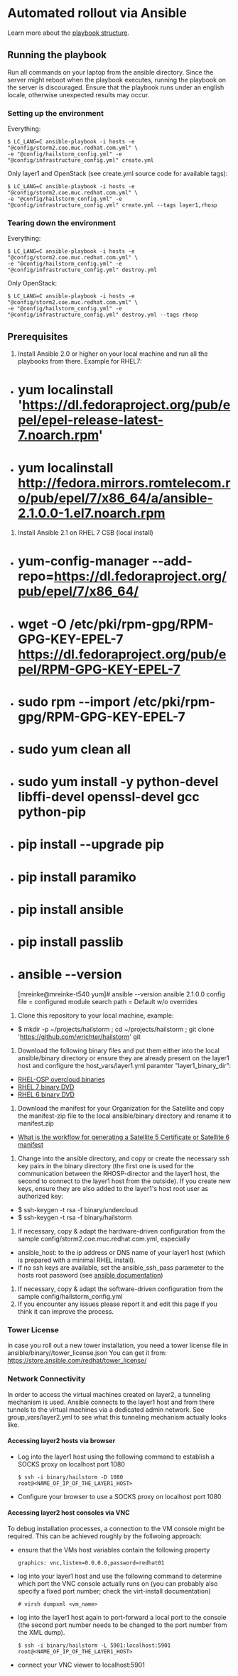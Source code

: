 # Automated rollout via Ansible

Learn more about the [playbook structure](Playbook.md).

## Running the playbook
Run all commands on your laptop from the ansible directory. Since the server might reboot when the playbook executes, running the playbook on the server is discouraged. Ensure that the playbook runs under an english locale, otherwise unexpected results may occur.

### Setting up the environment
Everything:
```
$ LC_LANG=C ansible-playbook -i hosts -e "@config/storm2.coe.muc.redhat.com.yml" \
-e "@config/hailstorm_config.yml" -e "@config/infrastructure_config.yml" create.yml
```
Only layer1 and OpenStack (see create.yml source code for available tags):
```
$ LC_LANG=C ansible-playbook -i hosts -e "@config/storm2.coe.muc.redhat.com.yml" \
-e "@config/hailstorm_config.yml" -e "@config/infrastructure_config.yml" create.yml --tags layer1,rhosp
```
### Tearing down the environment
Everything:
```
$ LC_LANG=C ansible-playbook -i hosts -e "@config/storm2.coe.muc.redhat.com.yml" \
-e "@config/hailstorm_config.yml" -e "@config/infrastructure_config.yml" destroy.yml
```
Only OpenStack:
```
$ LC_LANG=C ansible-playbook -i hosts -e "@config/storm2.coe.muc.redhat.com.yml" \
-e "@config/hailstorm_config.yml" -e "@config/infrastructure_config.yml" destroy.yml --tags rhosp
```

## Prerequisites
1. Install Ansible 2.0 or higher on your local machine and run all the playbooks from there. Example for RHEL7:
 - # yum localinstall 'https://dl.fedoraproject.org/pub/epel/epel-release-latest-7.noarch.rpm'
 - # yum localinstall http://fedora.mirrors.romtelecom.ro/pub/epel/7/x86_64/a/ansible-2.1.0.0-1.el7.noarch.rpm
1. Install Ansible 2.1 on RHEL 7 CSB (local install)
 - # yum-config-manager --add-repo=https://dl.fedoraproject.org/pub/epel/7/x86_64/
 - # wget -O /etc/pki/rpm-gpg/RPM-GPG-KEY-EPEL-7 https://dl.fedoraproject.org/pub/epel/RPM-GPG-KEY-EPEL-7
 - # sudo rpm --import /etc/pki/rpm-gpg/RPM-GPG-KEY-EPEL-7
 - # sudo yum clean all
 - # sudo yum install -y python-devel libffi-devel openssl-devel gcc python-pip
 - # pip install --upgrade pip
 - # pip install paramiko
 - # pip install ansible
 - # pip install passlib
 - # ansible --version
    [mreinke@mreinke-t540 yum]# ansible --version
     ansible 2.1.0.0
     config file =
     configured module search path = Default w/o overrides

1. Clone this repository to your local machine, example:
 - $ mkdir -p ~/projects/hailstorm ; cd ~/projects/hailstorm ; git clone 'https://github.com/wrichter/hailstorm' git
1. Download the following binary files and put them either into the local ansible/binary directory or ensure they are already present on the layer1 host and configure the host_vars/layer1.yml paramter "layer1_binary_dir":
  - [RHEL-OSP overcloud binaries](https://access.redhat.com/downloads/content/191/ver=7/rhel---7/7/x86_64/product-software)
  - [RHEL 7 binary DVD](https://access.redhat.com/downloads/content/69/ver=/rhel---7/7.2/x86_64/product-software)
  - [RHEL 6 binary DVD](https://access.redhat.com/downloads/content/69/ver=/rhel---6/6.7/x86_64/product-software)
1. Download the manifest for your Organization for the Satellite and copy the manifest-zip file to the local ansible/binary directory and rename it to manifest.zip
 - [ What is the workflow for generating a Satellite 5 Certificate or Satellite 6 manifest](https://access.redhat.com/articles/477863)
1. Change into the ansible directory, and copy or create the necessary ssh key pairs in the binary directory (the first one is used for the communication between the RHOSP-director and the layer1 host, the second to connect to the layer1 host from the outside). If you create new keys, ensure they are also added to the layer1's host root user as authorized key:
  - $ ssh-keygen -t rsa -f binary/undercloud
  - $ ssh-keygen -t rsa -f binary/hailstorm
1. If necessary, copy & adapt the hardware-driven configuration from the sample config/storm2.coe.muc.redhat.com.yml, especially
  - ansible_host: to the ip address or DNS name of your layer1 host (which is prepared with a minimal RHEL install).  
  - If no ssh keys are available, set the ansible_ssh_pass parameter to the hosts root password (see [ansible documentation](http://docs.ansible.com/ansible/intro_inventory.html))
1. If necessary, copy & adapt the software-driven configuration from the sample config/hailstorm_config.yml
1. If you encounter any issues please report it and edit this page if you think it can improve the process.

### Tower License
in case you roll out a new tower installation, you need a tower license file in
ansible/binary//tower_license.json
You can get it from: https://store.ansible.com/redhat/tower_license/



### Network Connectivity

In order to access the virtual machines created on layer2, a tunneling mechanism is used. Ansible connects to the layer1 host and from there tunnels to the virtual machines via a dedicated admin network. See group_vars/layer2.yml to see what this tunneling mechanism actually looks like.

#### Accessing layer2 hosts via browser

- Log into the layer1 host using the following command to establish a SOCKS proxy on localhost port 1080
  ```
  $ ssh -i binary/hailstorm -D 1080 root@<NAME_OF_IP_OF_THE_LAYER1_HOST>
  ```
- Configure your browser to use a SOCKS proxy on localhost port 1080

#### Accessing layer2 host consoles via VNC
To debug installation processes, a connection to the VM console might be required. This can be achieved roughly by the follwoing approach:
- ensure that the VMs host variables contain the following property
  ```
  graphics: vnc,listen=0.0.0.0,password=redhat01
  ```
- log into your layer1 host and use the following command to determine which port the VNC console actually runs on (you can probably also specify a fixed port number; check the virt-install documentation)
  ```
  # virsh dumpxml <vm_name>
  ```
- log into the layer1 host again to port-forward a local port to the console (the second port number needs to be changed to the port number from the XML dump).
  ```
  $ ssh -i binary/hailstorm -L 5901:localhost:5901 root@<NAME_OF_IP_OF_THE_LAYER1_HOST>
  ```
- connect your VNC viewer to localhost:5901
